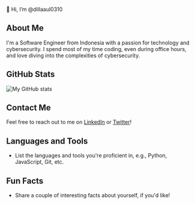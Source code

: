 👋 Hi, I’m @dillaaul0310

## About Me
I'm a Software Engineer from Indonesia with a passion for technology and cybersecurity. I spend most of my time coding, even during office hours, and love diving into the complexities of cybersecurity.

## GitHub Stats
![My GitHub stats](https://github-readme-stats.vercel.app/api?username=dillaaul0310&show_icons=true&theme=radical)

## Contact Me
Feel free to reach out to me on [LinkedIn](https://www.linkedin.com/in/dillaaul0310/) or [Twitter](https://twitter.com/dillaaul0310/)!

## Languages and Tools
- List the languages and tools you're proficient in, e.g., Python, JavaScript, Git, etc.

## Fun Facts
- Share a couple of interesting facts about yourself, if you'd like!

